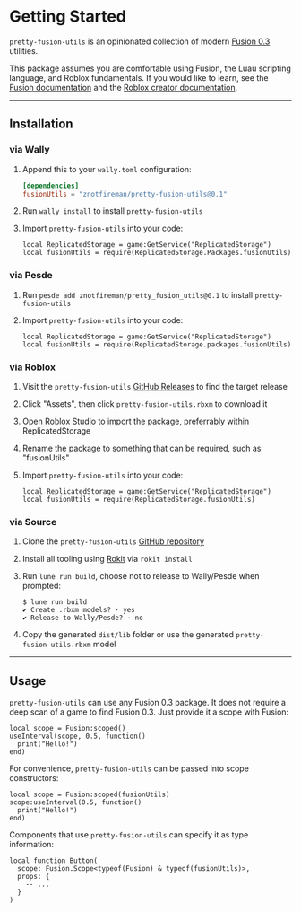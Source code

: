 # Getting Started

`pretty-fusion-utils` is an opinionated collection of modern [Fusion 0.3]
utilities.

This package assumes you are comfortable using Fusion, the Luau scripting
language, and Roblox fundamentals. If you would like to learn, see the
[Fusion documentation] and the [Roblox creator documentation].

---

## Installation

### via Wally

1. Append this to your `wally.toml` configuration:

    ```TOML
    [dependencies]
    fusionUtils = "znotfireman/pretty-fusion-utils@0.1"
    ```

2. Run `wally install` to install `pretty-fusion-utils`
3. Import `pretty-fusion-utils` into your code:

    ```Luau
    local ReplicatedStorage = game:GetService("ReplicatedStorage")
    local fusionUtils = require(ReplicatedStorage.Packages.fusionUtils)
    ```

### via Pesde

1. Run `pesde add znotfireman/pretty_fusion_utils@0.1` to install `pretty-fusion-utils`
2. Import `pretty-fusion-utils` into your code:

    ```Luau
    local ReplicatedStorage = game:GetService("ReplicatedStorage")
    local fusionUtils = require(ReplicatedStorage.packages.fusionUtils)
    ```

### via Roblox

1. Visit the `pretty-fusion-utils` [GitHub Releases] to find the target release
2. Click "Assets", then click `pretty-fusion-utils.rbxm` to download it
3. Open Roblox Studio to import the package, preferrably within ReplicatedStorage
4. Rename the package to something that can be required, such as "fusionUtils"
5. Import `pretty-fusion-utils` into your code:

    ```Luau
    local ReplicatedStorage = game:GetService("ReplicatedStorage")
    local fusionUtils = require(ReplicatedStorage.fusionUtils)
    ```

### via Source

1. Clone the `pretty-fusion-utils` [GitHub repository]
2. Install all tooling using [Rokit] via `rokit install`
3. Run `lune run build`, choose not to release to Wally/Pesde when prompted:

    ```Sh
    $ lune run build
    ✔ Create .rbxm models? · yes
    ✔ Release to Wally/Pesde? · no
    ```

4. Copy the generated `dist/lib` folder or use the generated
    `pretty-fusion-utils.rbxm` model

---

## Usage

`pretty-fusion-utils` can use any Fusion 0.3 package. It does not require a deep
scan of a game to find Fusion 0.3. Just provide it a scope with Fusion:

```Luau
local scope = Fusion:scoped()
useInterval(scope, 0.5, function()
  print("Hello!")
end)
```

For convenience, `pretty-fusion-utils` can be passed into scope constructors:

```Luau
local scope = Fusion:scoped(fusionUtils)
scope:useInterval(0.5, function()
  print("Hello!")
end)
```

Components that use `pretty-fusion-utils` can specify it as type information:

```Luau
local function Button(
  scope: Fusion.Scope<typeof(Fusion) & typeof(fusionUtils)>,
  props: {
    -- ...
  }
)
```

[Fusion 0.3]: https://elttob.uk/Fusion/0.3/
[Fusion documentation]: https://elttob.uk/Fusion/0.3/tutorials/
[Roblox creator documentation]: https://create.roblox.com/docs/
[GitHub Releases]: https://github.com/znotfireman/pretty-fusion-utils/releases
[GitHub repository]: https://github.com/znotfireman/pretty-fusion-utils
[Rokit]: https://github.com/rojo-rbx/rokit
